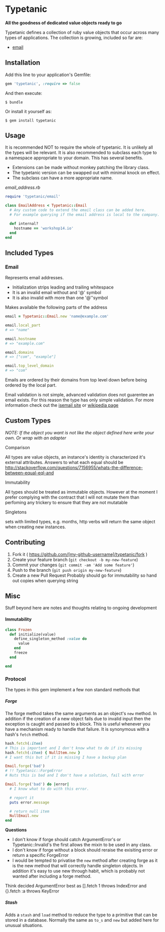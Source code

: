 # Typetanic

**All the goodness of dedicated value objects ready to go**

Typetanic defines a collection of ruby value objects that occur across many types of applications. The collection is growing, included so far are:

- [email](https://github.com/CrowdHailer/typtanic#user-content-email)

## Installation

Add this line to your application's Gemfile:

```ruby
gem 'typetanic', :require => false
```

And then execute:

```
$ bundle
```

Or install it yourself as:

```
$ gem install typetanic
```

## Usage

It is recommended NOT to require the whole of typetanic. It is unlikely all the types will be relevant. It is also recommended to subclass each type to a namespace appropriate to your domain. This has several benefits.

- Extensions can be made without monkey patching the library class.
- The typetanic version can be swapped out with minimal knock on effect.
- The subclass can have a more appropriate name.

*email_address.rb*
```rb
require 'typetanic/email'

class EmailAddress < Typetanic::Email
  # Any custom code to extend the email class can be added here.
  # For example querying if the email address is local to the company.

  def internal?
    hostname == 'workshop14.io'
  end
end
```

## Included Types

### Email

Represents email addresses.
- Initialization strips leading and trailing whitespace
- It is an invalid email without and '@' symbol
- It is also invalid with more than one '@''symbol

Makes available the following parts of the address

```rb
email = Typetanic::Email.new 'name@example.com'

email.local_part
# => "name"

email.hostname
# => "example.com"

email.domains
# => ["com", "example"]

email.top_level_domain
# => "com"
```

Emails are ordered by their domains from top level down before being ordered by the local part.

Email validation is not simple, advanced validation does not guarentee an email exists. For this reason the type has only simple validation. For more information check out the [isemail site](http://isemail.info/about) or [wikipedia page](http://en.wikipedia.org/wiki/Email_address)

## Custom Types


*NOTE: If the object you want is not like the object defined here write your own. Or wrap with an adapter*

Comparison

All types are value objects, an instance's identity is characterized it's external attributes.
Answers to what each equal should be
http://stackoverflow.com/questions/7156955/whats-the-difference-between-equal-eql-and

Immutability

All types should be treated as immutable objects. However at the moment I prefer complying with the contract that I will not mutate them than perfoming any trickery to ensure that they are not mutatable

Singletons

sets with limited types, e.g. months, http verbs will return the same object when creating new instances.

## Contributing

1. Fork it ( https://github.com/[my-github-username]/typetanic/fork )
2. Create your feature branch (`git checkout -b my-new-feature`)
3. Commit your changes (`git commit -am 'Add some feature'`)
4. Push to the branch (`git push origin my-new-feature`)
5. Create a new Pull Request
Probably should go for immutability so hand out copies when querying string

## Misc
Stuff beyond here are notes and thoughts relating to ongoing development

#### Immutability
```rb
class Frozen
  def initialize(value)
    define_singleton_method :value do
      value
    end
    freeze
  end

end
```

### Protocol
The types in this gem implement a few non standard methods that
##### Forge
The forge method takes the same arguments as an object's `new` method. In addition if the creation of a new object fails due to invalid input then the exception is caught and passed to a block. This is useful whenever you have a mechanism ready to handle that failure. It is synonymous with a hash's `fetch` method.

```rb
hash.fetch(:item)
# This is important and I don't know what to do if its missing
hash.fetch(:item) { NullItem.new }
# I want this but if it is missing I have a backup plan
```

```rb
Email.forge('bad')
# !! Typetanic::ForgeError
# Nuts this is bad and I don't have a solution, fail with error

Email.forge('bad') do |error|
  # I know what to do with this error.

  # report it
  puts error.message

  # return null item
  NullEmail.new
end
```

**Questions**
- I don't know if forge should catch ArgumentError's or Typetanic::Invalid's the first allows the mixin to be used in any class.
- I don't know if forge without a block should reraise the exisiting error or return a specific ForgeError
- I would be tempted to privatise the `new` method after creating forge as it is the new method that will correctly handle singleton objects. In addition it's easy to use new through habit, which is probably not wanted after including a forge method.

Think decided ArgumentError best as [].fetch 1 throws IndexError and {}.fetch :a throws KeyError

##### Stash
Adds a `stash` and `load` method to reduce the type to a primitive that can be stored in a database. Normally the same as `to_s` and `new` but added here for unusual situations.

